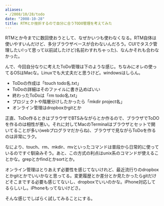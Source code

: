 ```yaml
---
aliases:
- /2008/10/28/todo
date: "2008-10-28"
title: RTMとか挫折するので自分に合うTODO管理を考えてみた
---
```

RTMとか今までに数回使おうとして、なぜかいつも使わなくなる。RTM自体は使いやすいんだけど、多分ブラウザベースが合わないんだろう。CUIでタスク管理したい!って思って以前試したけど(名前わすれちゃった)、なんかそれも合わなかった。

んで、今回自分なりに考えたToDo管理は下のような感じ。ちなみにオレの使ってるOSはMacな。Linuxでも大丈夫だと思うけど。windowsはしらん。

<ul>
<li>ToDoの作成は「touch todo名.txt」</li>
<li>ToDoの詳細はそのファイルに書き込めばいい</li>
<li>終わったToDoは「rm todo名.txt」</li>
<li>プロジェクトや階層分けしたかったら「mkdir project名」</li>
<li>オンライン管理はdropboxかgitとか</li>
</ul>

正直、ToDo作るときはブラウザでBTSみながらとか作るので、ブラウザでToDOを作るのは相性が悪い。それに対してMacのTerminalはブラウザとセットで開いてることが多い(webプログラマだからね)、ブラウザで見ながらToDoを作るのは非常にラク。

なにより、touch、rm、mkdir、mvといったコマンドは普段から日常的に使っているのですぐ馴染みそう。あと、この方式の利点はunix系のコマンドが使えることかな。grepとかfindとかsortとか。

オンライン管理はとりあえず必要性を感じてないけれど、最近流行りのdropboxとかgitとかでいいかなと思ってる。変更履歴とか差分とか見たかったらgitだけどそこまでする必要も感じてないし、dropboxでいいのかな。iPhone対応してるらしいし。iPhoneもってないけどさ。

そんな感じでしばらく試してみることにする。